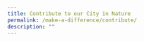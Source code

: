 ```yaml
---
title: Contribute to our City in Nature
permalink: /make-a-difference/contribute/
description: ""
---
```

